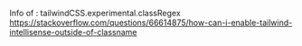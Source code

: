 Info of : tailwindCSS.experimental.classRegex
    https://stackoverflow.com/questions/66614875/how-can-i-enable-tailwind-intellisense-outside-of-classname